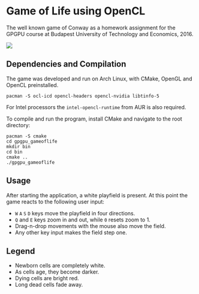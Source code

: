 # Game of Life using OpenCL
The well known game of Conway as a homework assignment for the GPGPU course at Budapest University of Technology and Economics, 2016.

![](https://github.com/steindani/gpgpu_gameoflife/wiki/images/gpgpu_gol1.gif)

## Dependencies and Compilation
The game was developed and run on Arch Linux, with CMake, OpenGL and OpenCL preinstalled.

```
pacman -S ocl-icd opencl-headers opencl-nvidia libtinfo-5
```

For Intel processors the `intel-opencl-runtime` from AUR is also required.

To compile and run the program, install CMake and navigate to the root directory:

```
pacman -S cmake
cd gpgpu_gameoflife
mkdir bin
cd bin
cmake ..
./gpgpu_gameoflife
```

## Usage
After starting the application, a white playfield is present. At this point the game reacts to the following user input:

 * `W` `A` `S` `D` keys move the playfield in four directions.
 * `Q` and `E` keys zoom in and out, while `0` resets zoom to 1.
 * Drag-n-drop movements with the mouse also move the field.
 * Any other key input makes the field step one.

## Legend
 * Newborn cells are completely white.
 * As cells age, they become darker.
 * Dying cells are bright red.
 * Long dead cells fade away.
